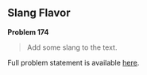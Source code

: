 Slang Flavor
------------

**Problem 174**

> Add some slang to the text.

Full problem statement is available [here][mirror].

[mirror]: https://github.com/rdtsc/codeeval-problem-statements/tree/master/easy/174-slang-flavor/
          "View Problem Statement Mirror"

